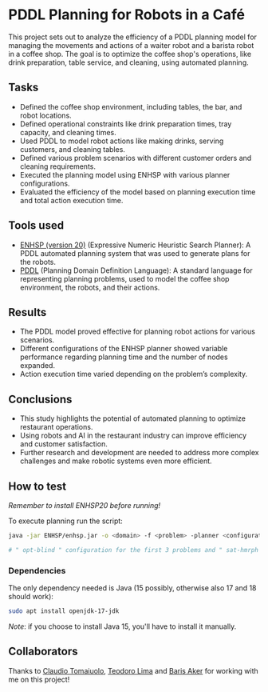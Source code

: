 # PDDL Planning for Robots in a Café

This project sets out to analyze the efficiency of a PDDL planning model for managing the movements and actions of a waiter robot and a barista robot in a coffee shop. The goal is to optimize the coffee shop's operations, like drink preparation, table service, and cleaning, using automated planning. 

## Tasks
- Defined the coffee shop environment, including tables, the bar, and robot locations.
- Defined operational constraints like drink preparation times, tray capacity, and cleaning times.
- Used PDDL to model robot actions like making drinks, serving customers, and cleaning tables.
- Defined various problem scenarios with different customer orders and cleaning requirements.
- Executed the planning model using ENHSP with various planner configurations.
- Evaluated the efficiency of the model based on planning execution time and total action execution time.

## Tools used
- [ENHSP (version 20)](https://sites.google.com/view/enhsp/)  (Expressive Numeric Heuristic Search Planner): A PDDL automated planning system that was used to generate plans for the robots.
- [PDDL](https://planning.wiki/guide/whatis/pddl) (Planning Domain Definition Language): A standard language for representing planning problems, used to model the coffee shop environment, the robots, and their actions.

## Results
- The PDDL model proved effective for planning robot actions for various scenarios.
- Different configurations of the ENHSP planner showed variable performance regarding planning time and the number of nodes expanded.
- Action execution time varied depending on the problem’s complexity.

## Conclusions
- This study highlights the potential of automated planning to optimize restaurant operations.
- Using robots and AI in the restaurant industry can improve efficiency and customer satisfaction.
- Further research and development are needed to address more complex challenges and make robotic systems even more efficient.

## How to test

*Remember to install ENHSP20 before running!*

To execute planning run the script:
```bash
java -jar ENHSP/enhsp.jar -o <domain> -f <problem> -planner <configuration>

# " opt-blind " configuration for the first 3 problems and " sat-hmrph " for the last problem
```

### Dependencies

The only dependency needed is Java (15 possibly, otherwise also 17 and 18 should work):
```bash
sudo apt install openjdk-17-jdk
```

*Note*: if you choose to install Java 15, you'll have to install it manually.

## Collaborators
Thanks to [Claudio Tomaiuolo](https://github.com/ClousTom), [Teodoro Lima](https://github.com/teolima99) and [Baris Aker](https://github.com/barisakerr) for working with me on this project!
